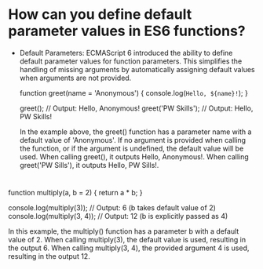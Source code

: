 # How can you define default parameter values in ES6 functions?

- Default Parameters: ECMAScript 6 introduced the ability to define default parameter 
  values for function parameters. This simplifies the handling of missing arguments by 
  automatically assigning default values when arguments are not provided.

  function greet(name = 'Anonymous') {
      console.log(`Hello, ${name}!`);
  }

  greet();          // Output: Hello, Anonymous!
  greet('PW Skills');    // Output: Hello, PW Skills!

  In the example above, the greet() function has a parameter name with a default value of 'Anonymous'. 
  If no argument is provided when calling the function, or if the argument is undefined, the default 
  value will be used. When calling greet(), it outputs Hello, Anonymous!. When calling greet('PW Sills'), 
  it outputs Hello, PW Sills!.

# 

  function multiply(a, b = 2) {
        return a * b;
  }

  console.log(multiply(3));     // Output: 6 (b takes default value of 2)
  console.log(multiply(3, 4));  // Output: 12 (b is explicitly passed as 4)

  In this example, the multiply() function has a parameter b with a default value of 2. When calling 
  multiply(3), the default value is used, resulting in the output 6. When calling multiply(3, 4), 
  the provided argument 4 is used, resulting in the output 12.

